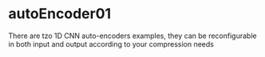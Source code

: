 # autoEncoder01
There are tzo 1D CNN auto-encoders examples, they can be reconfigurable in both input and output according to your compression needs  
